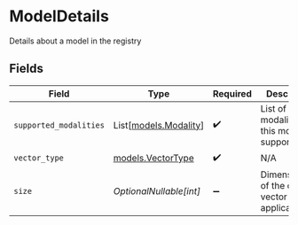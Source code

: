# ModelDetails

Details about a model in the registry


## Fields

| Field                                               | Type                                                | Required                                            | Description                                         | Example                                             |
| --------------------------------------------------- | --------------------------------------------------- | --------------------------------------------------- | --------------------------------------------------- | --------------------------------------------------- |
| `supported_modalities`                              | List[[models.Modality](../models/modality.md)]      | :heavy_check_mark:                                  | List of modalities that this model supports         | [<br/>"text",<br/>"image"<br/>]                     |
| `vector_type`                                       | [models.VectorType](../models/vectortype.md)        | :heavy_check_mark:                                  | N/A                                                 |                                                     |
| `size`                                              | *OptionalNullable[int]*                             | :heavy_minus_sign:                                  | Dimensionality of the output vector (if applicable) | 512                                                 |